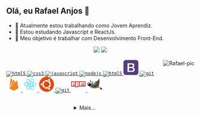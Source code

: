 ## Olá, eu Rafael Anjos 👋

- 🔭 Atualmente estou trabalhando como Jovem Aprendiz.
- 🌱 Estou estudando Javascript e ReactJs.
- 🎯 Meu objetivo é trabalhar com Desenvolvimento Front-End.

<div align="center">
  <img height="180em" src="https://github-readme-stats.vercel.app/api?username=YoungC0DE&show_icons=true&theme=tokyonight&include_all_commits=true&count_private=true"/>
  <img height="180em" src="https://github-readme-stats.vercel.app/api/top-langs/?username=YoungC0DE&layout=compact&langs_count=7&theme=radical"/>
</div>
  
<div style="display: inline_block"><br>
  <img src="https://lh3.googleusercontent.com/fife/AAWUweXa29iBXDH_5aKWVC5WJlzHO6aNXoXAnhN1Vu_1szUC3OQ--p_9NKH2_e0fijE1mn6ZURshMkw7Dx3Y8zSg4Fehs3StLRJ3MJv2--OyPr1lQUzxqm4Xd7uoYCA2wbv4ZkPjyDPijjgT_XLKTIWUG3Lp1z4TdA3LwGpATry1RypiuWX5E2iY9EBcJ6TSpAbmppBkKzHpcNY-ftmCE2MmqoXFf0FdaNA0bIph1jbrqnhecN826pbsi1693386n2oSIM2l3zMDByDX4GbNBnE8waRqRSeya8fydmgk67wRy6J4rD6hV62E_Jj-qUy2-Md9TsSg_AI-brkFamV34k0pBbl_g1PU66vPGASlw2wvEJCGH2ks2vbmda-dh3Z0abLkkzd_Mt-uGGKXNhKL8x-psfLJzoxYQu83uTHD_MGRZE_Tmru4eL6KCOZA2gZqY0K7sVjpLQcGzmj76boBxxX_8MOpgIJhS9TaqdOz_uNAQIIbg7ETZGzHUrGFWxp3OLqA8-Cres_YqgtDgPrve7WMvdU8jZl-WDv4ByipjreiQYasSHHA-bCdIoylILvnRotB8fOwh5NzZJw24Ram676x5yueqbp9uRhHS06QsJxOGssnxSOrP7kqXw6gpSB60ruRc8HLz3mP9xuYEPQLW_7ka9L26kzR0R5-LqtqR6dof8oLN5FMV3TAbOSS_AriT7tgjbT8b7RBGjEg2IlDEozJoKKjf3jVImIUe6d4gBa3LU8tEnZUYpaML0Niz4W_Ban3-pN2V4-g-5th3g3H5SXUl9fg05hADUV-hJgClvOmHB6_josDApGXdirb=w1920-h865?width=676&height=676" align="right" alt="Rafael-pic" height="150">
  <a href="https://developer.mozilla.org/pt-BR/docs/Web/HTML">
      <code><img src="https://cdn.jsdelivr.net/gh/devicons/devicon/icons/html5/html5-plain.svg" alt="html5" width="40" height="40"/></code>
   </a>
   <a href="https://developer.mozilla.org/pt-BR/docs/Web/CSS">
      <code><img src="https://cdn.jsdelivr.net/gh/devicons/devicon/icons/css3/css3-plain.svg" alt="css3" width="40" height="40"/></code>
   </a>
   <a href="https://developer.mozilla.org/en-US/docs/Web/JavaScript">
      <code><img src="https://cdn.jsdelivr.net/gh/devicons/devicon/icons/javascript/javascript-original.svg" alt="javascript" width="40" height="40"/></code>
   </a>
   <a href="https://nodejs.org">
      <code><img src="https://cdn.jsdelivr.net/gh/devicons/devicon/icons/nodejs/nodejs-original.svg" alt="nodejs" width="40" height="40"/></code>
   </a>
   <a href="https://code.visualstudio.com/">
      <code><img src="https://cdn.jsdelivr.net/gh/devicons/devicon/icons/vscode/vscode-original.svg" alt="html5" width="40" height="40"/></code>
   </a>
   <a href="https://getbootstrap.com/">
      <code><img src="https://raw.githubusercontent.com/github/explore/80688e429a7d4ef2fca1e82350fe8e3517d3494d/topics/bootstrap/bootstrap.png" alt="slack" width="40" height="40"/></code>
   </a>
   <a href="https://git-scm.com/">
      <code><img src="https://cdn.jsdelivr.net/gh/devicons/devicon/icons/git/git-original.svg" alt="git" width="40" height="40"/></code>
   </a>
   <a href="https://firebase.google.com/">
      <code><img src="https://github.com/devicons/devicon/blob/v2.15.1/icons/firebase/firebase-plain.svg" alt="git" width="40" height="40"/></code>
   </a>
   <a href="https://pt-br.reactjs.org/">
      <code><img src="https://raw.githubusercontent.com/github/explore/80688e429a7d4ef2fca1e82350fe8e3517d3494d/topics/react/react.png" alt="git" width="40" height="40"/></code>
   </a>
   <a href="https://ubuntu.com/">
      <code><img src="https://raw.githubusercontent.com/github/explore/80688e429a7d4ef2fca1e82350fe8e3517d3494d/topics/ubuntu/ubuntu.png" alt="git" width="40" height="40"/></code>
   </a>
   <a href="https://www.gnu.org/software/bash/">
      <code><img src="https://cdn.jsdelivr.net/gh/devicons/devicon/icons/bash/bash-original.svg" alt="git" width="40" height="40"/></code>
   </a>
   <a href="https://www.gnu.org/software/bash/">
      <code><img src="https://github.com/devicons/devicon/blob/v2.15.1/icons/npm/npm-original-wordmark.svg" alt="git" width="40" height="40"/></code>
   </a>
   <a href="https://www.gimp.org/">
      <code><img src="https://github.com/devicons/devicon/blob/v2.15.1/icons/gimp/gimp-original.svg" alt="git" width="40" height="40"/></code>
   </a>
   <a href="https://sass-lang.com/>
      <code><img src="https://github.com/devicons/devicon/blob/v2.15.1/icons/sass/sass-original.svg" alt="git" width="40" height="40"/></code>
   </a>  
</div>
  
  ##
  
  <div align="center"> 
  <details>
    <summary>Mais...</summary>
    <p align="center">
     <a href="https://github.com/YoungC0DE">
       <img align="center"
            src="https://github-profile-trophy.vercel.app/?username=YoungC0DE&theme=onedark&no-frame=true&row=1&&margin-w=20&no-bg=true"
            />
     </a>
    </p>
    
![Snake animation](https://github.com/YoungC0DE/YoungC0DE/blob/output/github-contribution-grid-snake.svg)

 ### Minhas redes sociais:
  <a href = "mailto:raphaelsantosajs@gmail.com"><img src="https://img.shields.io/badge/Gmail-D14836?style=for-the-badge&logo=gmail&logoColor=white" target="_blank"></a>
  <a href="https://www.linkedin.com/in/rafael-anjos-santos-b72b7b190" target="_blank"><img src="https://img.shields.io/badge/-LinkedIn-%230077B5?style=for-the-badge&logo=linkedin&logoColor=white" target="_blank"></a> 
  <a href="https://t.me/YoungC0DE" target="_blank"><img src="https://img.shields.io/badge/Telegram-2CA5E0?style=for-the-badge&logo=telegram&logoColor=white" target="_blank"></a> 
 
</div>
